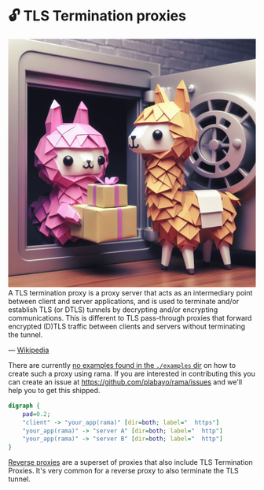 # 🔓 TLS Termination proxies

<div class="book-article-intro">
    <img src="../img/proxy_llama_tls.jpeg" alt="artistical representation of rama TLS Termination proxy as llama unlocking cargo to move it forward unprotected">
    <div>
        A TLS termination proxy is a proxy server that acts as an intermediary point between client and server applications, and is used to terminate and/or establish TLS (or DTLS) tunnels by decrypting and/or encrypting communications. This is different to TLS pass-through proxies that forward encrypted (D)TLS traffic between clients and servers without terminating the tunnel.
        <p> — <a href="https://en.wikipedia.org/wiki/TLS_termination_proxy">Wikipedia</a></p>
    </div>
</div>

There are currently
[no examples found in the `./examples` dir](https://github.com/plabayo/rama/tree/main/examples)
on how to create such a proxy using rama. If you are interested in contributing this
you can create an issue at <https://github.com/plabayo/rama/issues> and we'll
help you to get this shipped.

<div class="book-article-image-center">

```dot process
digraph {
    pad=0.2;
    "client" -> "your_app(rama)" [dir=both; label="  https"]
    "your_app(rama)" -> "server A" [dir=both; label="  http"]
    "your_app(rama)" -> "server B" [dir=both; label="  http"]
}
```

</div>

[Reverse proxies](./reverse.md) are a superset of proxies that also
include TLS Termination Proxies. It's very common for a reverse proxy
to also terminate the TLS tunnel.
